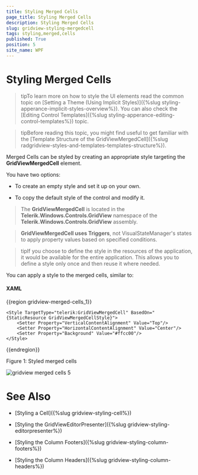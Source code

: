 ```yaml
---
title: Styling Merged Cells
page_title: Styling Merged Cells
description: Styling Merged Cells
slug: gridview-styling-mergedcell
tags: styling,merged,cells
published: True
position: 5
site_name: WPF
---
```


# Styling Merged Cells


>tipTo learn more on how to style the UI elements read the common topic on [Setting a Theme (Using Implicit Styles)]({%slug styling-apperance-implicit-styles-overview%}). You can also check the [Editing Control Templates]({%slug styling-apperance-editing-control-templates%}) topic.
        

>tipBefore reading this topic, you might find useful to get familiar with the [Template Structure of the GridViewMergedCell]({%slug radgridview-styles-and-templates-templates-structure%}).
        
Merged Cells can be styled by creating an appropriate style targeting the __GridViewMergedCell__ element.

You have two options:

* To create an empty style and set it up on your own.

* To copy the default style of the control and modify it.

>The __GridViewMergedCell__ is located in the __Telerik.Windows.Controls.GridView__ namespace of the __Telerik.Windows.Controls.GridView__ assembly.
          

>__GridViewMergedCell uses Triggers__, not VisualStateManager's states to apply property values based on specified conditions.
          

>tipIf you choose to define the style in the resources of the application, it would be available for the entire application. This allows you to define a style only once and then reuse it where needed.
          

You can apply a style to the merged cells, similar to:

#### __XAML__

{{region gridview-merged-cells_1}}

	<Style TargetType="telerik:GridViewMergedCell" BasedOn="{StaticResource GridViewMergedCellStyle}">
		<Setter Property="VerticalContentAlignment" Value="Top"/>
		<Setter Property="HorizontalContentAlignment" Value="Center"/>
		<Setter Property="Background" Value="#ffcc00"/>
	</Style>
{{endregion}}

Figure 1: Styled merged cells

![gridview merged cells 5](images/gridview_merged_cells_5.png)

# See Also

 * [Styling a Cell]({%slug gridview-styling-cell%})

 * [Styling the GridViewEditorPresenter]({%slug gridview-styling-editorpresenter%})

 * [Styling the Column Footers]({%slug gridview-styling-column-footers%})

 * [Styling the Column Headers]({%slug gridview-styling-column-headers%})
